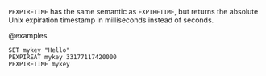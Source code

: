 `PEXPIRETIME` has the same semantic as `EXPIRETIME`, but returns the absolute Unix expiration timestamp in milliseconds instead of seconds.

@examples

```cli
SET mykey "Hello"
PEXPIREAT mykey 33177117420000
PEXPIRETIME mykey
```
